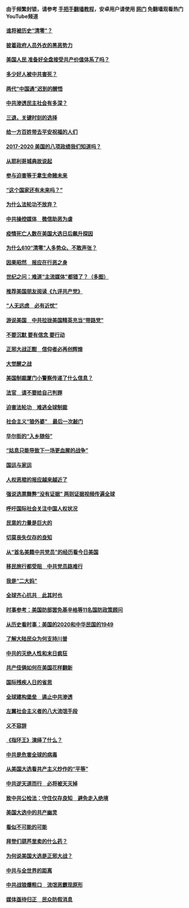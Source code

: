 #### 由于频繁封锁，请参考 [手把手翻墙教程](https://github.com/gfw-breaker/guides/wiki/)，安卓用户请使用 [网门](https://github.com/gfw-breaker/nogfw/blob/master/dl.md?t=01192100) 免翻墙观看热门YouTube频道 

#### [谁将被历史“清零”？](../pages/73/417485.md?t=01192100) 

#### [披着政府人员外衣的黑恶势力](../pages/73/417442.md?t=01192100) 

#### [美国人民 准备好全盘接受共产价值体系了吗？](../pages/73/417491.md?t=01192100) 

#### [多少好人被中共害死？](../pages/73/417144.md?t=01192100) 

#### [两代“中国通”迟到的醒悟](../pages/73/417064.md?t=01192100) 

#### [中共渗透民主社会有多深？](../pages/73/417063.md?t=01192100) 

#### [三退，关键时刻的选择](../pages/73/416969.md?t=01192100) 

#### [给一方百姓带去平安祝福的人们](../pages/73/416941.md?t=01192100) 

#### [2017-2020  美国的八项政绩我们知道吗？](../pages/73/416968.md?t=01192100) 

#### [从耶利哥城典故说起](../pages/73/416892.md?t=01192100) 

#### [参与迫害等于拿生命赌未来](../pages/73/416856.md?t=01192100) 

#### [“这个国家还有未来吗？”](../pages/73/416852.md?t=01192100) 

#### [为什么法轮功不放弃？](../pages/73/416864.md?t=01192100) 

#### [中共操控媒体　微信助恶为虐](../pages/73/416724.md?t=01192100) 

#### [疫情死亡人数在美国大选日后飙升探因](../pages/73/416606.md?t=01192100) 

#### [为什么610“清零”人多势众、不敢声张？](../pages/73/416632.md?t=01192100) 

#### [因果昭然　报应在行恶之身](../pages/73/416582.md?t=01192100) 

#### [世纪之问：难道“主流媒体”都错了？（多图）](../pages/73/416571.md?t=01192100) 

#### [推荐美国朋友阅读《九评共产党》](../pages/73/416510.md?t=01192100) 

#### [“人无远虑　必有近忧”](../pages/73/416513.md?t=01192100) 

#### [游说美国　中共拉拢美国精英充当“带路党”](../pages/73/416529.md?t=01192100) 

#### [不要沉默 要有信念 要行动](../pages/73/416457.md?t=01192100) 

#### [正邪大战正酣　信仰者必再创辉煌](../pages/73/416433.md?t=01192100) 

#### [大觉醒之战](../pages/73/416456.md?t=01192100) 

#### [美国制裁厦门小警察传递了什么信息？](../pages/73/416432.md?t=01192100) 

#### [法官　请不要给自己判罪](../pages/73/416379.md?t=01192100) 

#### [迫害法轮功　难逃全球制裁](../pages/73/416380.md?t=01192100) 

#### [社会主义“狼外婆”　最后一次敲门](../pages/73/416394.md?t=01192100) 

#### [华尔街的“入乡随俗”](../pages/73/416395.md?t=01192100) 

#### [“姑息只能导致下一场更血腥的战争”](../pages/73/416223.md?t=01192100) 

#### [国运与家运](../pages/73/416224.md?t=01192100) 

#### [人权恶棍的报应越来越近了](../pages/73/416276.md?t=01192100) 

#### [强说选票舞弊“没有证据” 两则证据视频传遍全球](../pages/73/416227.md?t=01192100) 

#### [呼吁国际社会关注中国人权状况](../pages/73/416135.md?t=01192100) 

#### [民意的力量是巨大的](../pages/73/416222.md?t=01192100) 

#### [切莫丧失仅存的良知](../pages/73/416134.md?t=01192100) 

#### [从“首名美籍中共党员”的经历看今日美国](../pages/73/416114.md?t=01192100) 

#### [移民旅行都受阻　中共党员路难行](../pages/73/416033.md?t=01192100) 

#### [我是“二大妈”](../pages/73/415529.md?t=01192100) 

#### [全球齐心抗共　此其时也](../pages/73/415989.md?t=01192100) 

#### [时事参考：美国防部罢免基辛格等11名国防政策顾问](../pages/73/415970.md?t=01192100) 

#### [从历史看时事：美国的2020和中华民国的1949](../pages/73/415949.md?t=01192100) 

#### [了解大陆民众为何支持川普](../pages/73/415950.md?t=01192100) 

#### [中共的灭绝人性和末日疯狂](../pages/73/415944.md?t=01192100) 

#### [共产伎俩如何在美国花样翻新](../pages/73/415908.md?t=01192100) 

#### [国际残疾人日的省思](../pages/73/415849.md?t=01192100) 

#### [全球建构堡垒　遏止中共渗透](../pages/73/415850.md?t=01192100) 

#### [左翼社会主义者的八大流氓手段](../pages/73/415802.md?t=01192100) 

#### [义不容辞](../pages/73/415807.md?t=01192100) 

#### [《指环王》演绎了什么？](../pages/73/415739.md?t=01192100) 

#### [中共是危害全球的病毒](../pages/73/415569.md?t=01192100) 

#### [从美国大选看共产主义炒作的“平等”](../pages/73/415654.md?t=01192100) 

#### [中共逆天道而行　必将被天灭掉](../pages/73/415626.md?t=01192100) 

#### [致中共公检法：守住仅存良知　避免走入绝境](../pages/73/415627.md?t=01192100) 

#### [美国大选中的共产幽灵](../pages/73/415618.md?t=01192100) 

#### [看似不可能的可能](../pages/73/415619.md?t=01192100) 

#### [拜登们葫芦里卖的什么药？](../pages/73/415531.md?t=01192100) 

#### [为何说美国大选是正邪大战？](../pages/73/415530.md?t=01192100) 

#### [中共与全世界的距离](../pages/73/415435.md?t=01192100) 

#### [中共战狼爆粗口　流氓恶霸现原形](../pages/73/415426.md?t=01192100) 

#### [媒体亟待归正　民众防假消息](../pages/73/415402.md?t=01192100) 

